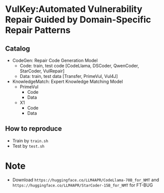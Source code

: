 # VulKey:Automated Vulnerability Repair Guided by Domain-Specific Repair Patterns

## Catalog
- CodeGen: Repair Code Generation Model
    - Code: train, test code [CodeLlama, DSCoder, QwenCoder, StarCoder, VulRepair]
    - Data: train, test data [Transfer, PrimeVul, Vul4J]
- KnowledgeMatch: Expert Knowledge Matching Model
    - PrimeVul
        - Code
        - Data
    - X1
        - Code
        - Data



## How to reproduce
- Train by `train.sh`
- Test by `test.sh`

# Note
- Download `https://huggingface.co/LLM4APR/CodeLlama-70B_for_NMT` and `https://huggingface.co/LLM4APR/StarCoder-15B_for_NMT` for FT-BUG